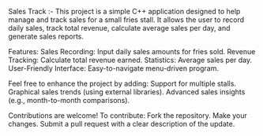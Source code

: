 Sales Track :-
This project is a simple C++ application designed to help manage and track sales for a small fries stall.
It allows the user to record daily sales, track total revenue, calculate average sales per day, and generate sales reports.

Features:
Sales Recording: Input daily sales amounts for fries sold.
Revenue Tracking: Calculate total revenue earned.
Statistics:
Average sales per day.
User-Friendly Interface: Easy-to-navigate menu-driven program.

Feel free to enhance the project by adding:
Support for multiple stalls.
Graphical sales trends (using external libraries).
Advanced sales insights (e.g., month-to-month comparisons).

Contributions are welcome! To contribute:
Fork the repository.
Make your changes.
Submit a pull request with a clear description of the update.
